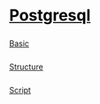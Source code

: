 <style>
.md0{margin-top: 150px;}
.md1{margin-top: 75px;}
.md2{margin-top: 50px;}
.md3{margin-top: 25px;}
.tbl1 td#header{background-color: D1ECCF}
.tbl1 tr#header{background-color: D1ECCF}
</style>

# [<span style="color:black;"> Postgresql</span>](../index.md) 





<div class="md3"></div>

[Basic]( Postgresql-Basic.md)




<div class="md3"></div>

[Structure]( Postgresql-Structure.md)





<div class="md3"></div>

[Script]( Postgresql-Script.md)